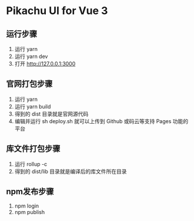 # Pikachu UI for Vue 3
## 运行步骤
1. 运行 yarn
2. 运行 yarn dev
3. 打开 http://127.0.0.1:3000
## 官网打包步骤
1. 运行 yarn
2. 运行 yarn build
3. 得到的 dist 目录就是官网源代码
4. 编辑并运行 sh deploy.sh 就可以上传到 Github 或码云等支持 Pages 功能的平台
## 库文件打包步骤
1. 运行 rollup -c
2. 得到的 dist/lib 目录就是编译后的库文件所在目录
## npm发布步骤
1. npm login
2. npm publish